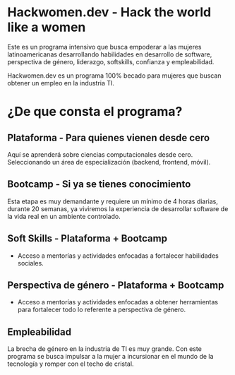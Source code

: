 # Hackwomen.dev - Hack the world like a women
Este es un programa intensivo que busca empoderar a las mujeres latinoamericanas desarrollando habilidades en desarrollo de software, perspectiva de género, liderazgo, softskills, confianza y empleabilidad.

Hackwomen.dev es un programa 100% becado para mujeres que buscan obtener un empleo en la industria TI.

# ¿De que consta el programa?
## Plataforma - Para quienes vienen desde cero
Aquí se aprenderá sobre ciencias computacionales desde cero. Seleccionando un área de especialización (backend, frontend, móvil). <br>

## Bootcamp - Si ya se tienes conocimiento
Esta etapa es muy demandante y requiere un mínimo de 4 horas diarias, durante 20 semanas, ya viviremos la experiencia de desarrollar software de la vida real en un ambiente controlado. <br>

## Soft Skills - Plataforma + Bootcamp
- Acceso a mentorías y actividades enfocadas a fortalecer habilidades sociales.

## Perspectiva de género - Plataforma + Bootcamp
- Acceso a mentorías y actividades enfocadas a obtener herramientas para fortalecer todo lo referente a perspectiva de género.

## Empleabilidad
La brecha de género en la industria de TI es muy grande. Con este programa se busca impulsar a la mujer a incursionar en el mundo de la tecnología y romper con el techo de cristal. <br>
